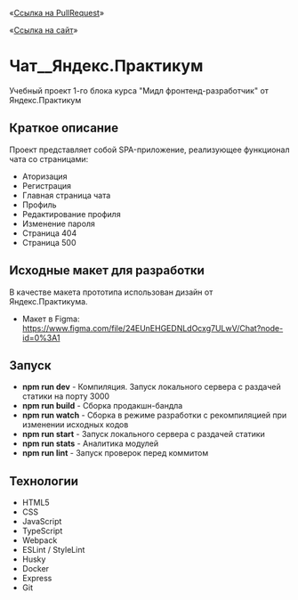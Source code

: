 «[Ссылка на PullRequest](https://github.com/vit-vokhminov/middle.messenger.praktikum.yandex/pull/5)»

«[Ссылка на сайт](https://chat-yandex-praktikum.herokuapp.com/chat)»

# Чат__Яндекс.Практикум

Учебный проект 1-го блока курса "Мидл фронтенд-разработчик" от Яндекс.Практикум

## Краткое описание

Проект представляет собой SPA-приложение, реализующее функционал чата со страницами:

- Аторизация
- Регистрация
- Главная страница чата
- Профиль
- Редактирование профиля
- Изменение пароля
- Страница 404
- Страница 500

## Исходные макет для разработки

В качестве макета прототипа использован дизайн от Яндекс.Практикума.

- Макет в Figma: https://www.figma.com/file/24EUnEHGEDNLdOcxg7ULwV/Chat?node-id=0%3A1

## Запуск

 - **npm run dev** - Компиляция. Запуск локального сервера с раздачей статики на порту 3000
 - **npm run build** - Сборка продакшн-бандла
 - **npm run watch** - Сборка в режиме разработки с рекомпиляцией при изменении исходных кодов
 - **npm run start** - Запуск локального сервера с раздачей статики
 - **npm run stats** - Аналитика модулей
 - **npm run lint** -  Запуск проверок перед коммитом

## Технологии

 - HTML5
 - CSS
 - JavaScript
 - TypeScript
 - Webpack
 - ESLint / StyleLint
 - Husky
 - Docker
 - Express
 - Git

